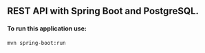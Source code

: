 ## REST API with Spring Boot and PostgreSQL.

#### To run this application use:

```bash
mvn spring-boot:run
```
